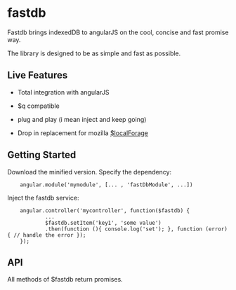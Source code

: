 # fastdb

Fastdb brings indexedDB to angularJS on the cool, concise and fast promise way.

The library is designed to be as simple and fast as possible.

## Live Features

* Total integration with angularJS

* $q compatible

* plug and play (i mean inject and keep going)

* Drop in replacement for mozilla [$localForage](https://github.com/localForage/localForage)

## Getting Started

Download the minified version.
Specify the dependency:

        angular.module('mymodule', [... , 'fastDbModule', ...])

Inject the fastdb service:

        angular.controller('mycontroller', function($fastdb) {
                ...
                $fastdb.setItem('key1', 'some value')
                .then(function (){ console.log('set'); }, function (error) { // handle the error });
        });

## API

All methods of $fastdb return promises.


